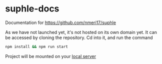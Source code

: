 # suphle-docs
Documentation for https://github.com/nmeri17/suphle 

As we have not launched yet, it's not hosted on its own domain yet. It can be accessed by cloning the repository. Cd into it, and run the command

```bash
npm install && npm run start
```

Project will be mounted on your [local server](localhost:8080) 
